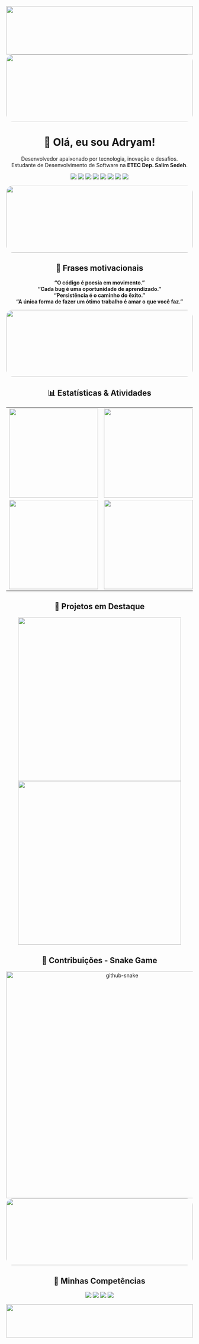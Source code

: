 <div align="center">

<img width="100%" height="130px" src="https://capsule-render.vercel.app/api?type=waving&color=0:87CEEB,100:4B0082&height=130&section=header&text=Adryam&fontSize=52&fontAlign=center&fontColor=fff" />

<img width="100%" height="180px" src="https://images.unsplash.com/photo-1465101046530-73398c7f28ca?auto=format&fit=crop&w=1400&q=80" style="object-fit:cover; border-radius: 18px;" />

<h1>👋 Olá, eu sou Adryam!</h1>
<p>Desenvolvedor apaixonado por tecnologia, inovação e desafios.<br>
Estudante de Desenvolvimento de Software na <b>ETEC Dep. Salim Sedeh</b>.</p>

<p align="center">
  <img src="https://img.shields.io/badge/React-Desenvolvimento%20Front--end-61DAFB?logo=react&logoColor=white" />
  <img src="https://img.shields.io/badge/TypeScript-Tipagem%20Forte-3178C6?logo=typescript&logoColor=white" />
  <img src="https://img.shields.io/badge/Node.js-Back--end-339933?logo=node.js&logoColor=white" />
  <img src="https://img.shields.io/badge/Expo-Mobile%20Apps-000?logo=expo&logoColor=white" />
  <img src="https://img.shields.io/badge/Intelig%C3%AAncia%20Artificial-Aprendizagem%20de%20M%C3%A1quina-4B0082?logo=brain&logoColor=white" />
  <img src="https://img.shields.io/badge/Tailwind-Styling-38B2AC?logo=tailwind-css&logoColor=white" />
  <img src="https://img.shields.io/badge/Git-Versionamento-F05032?logo=git&logoColor=white" />
  <img src="https://img.shields.io/badge/API-RESTful-0052CC?logo=api&logoColor=white" />
</p>

<img width="100%" height="180px" src="https://images.unsplash.com/photo-1461749280684-dccba630e2f6?auto=format&fit=crop&w=1400&q=80" style="object-fit:cover; border-radius: 18px;" />

<h2>💭 Frases motivacionais</h2>
<p>
  <b>“O código é poesia em movimento.”</b><br>
  <b>“Cada bug é uma oportunidade de aprendizado.”</b><br>
  <b>“Persistência é o caminho do êxito.”</b><br>
  <b>“A única forma de fazer um ótimo trabalho é amar o que você faz.”</b>
</p>

<img width="100%" height="180px" src="https://images.unsplash.com/photo-1519389950473-47ba0277781c?auto=format&fit=crop&w=1400&q=80" style="object-fit:cover; border-radius: 18px;" />

<h2>📊 Estatísticas & Atividades</h2>
<table align="center" width="100%">
  <tr>
    <td align="center" width="50%">
      <img src="https://github-readme-stats.vercel.app/api?username=AdryamCvZ&show_icons=true&theme=dark&bg_color=87CEEB,4B0082&title_color=fff&text_color=fff&icon_color=fff&hide_border=true" height="240px"/>
    </td>
    <td align="center" width="50%">
      <img src="https://github-readme-streak-stats.herokuapp.com/?user=AdryamCvZ&theme=dark&background=87CEEB-4B0082&fire=4B0082&currStreakLabel=fff&hide_border=true" height="240px"/>
    </td>
  </tr>
  <tr>
    <td align="center" width="50%">
      <img src="https://github-readme-activity-graph.cyclic.app/graph?username=AdryamCvZ&bg_color=87CEEB,4B0082&color=fff&line=4B0082&point=fff&hide_border=true" height="240px"/>
    </td>
    <td align="center" width="50%">
      <img src="https://github-profile-summary-cards.vercel.app/api/cards/profile-details?username=AdryamCvZ&theme=dark&background=87CEEB,4B0082&hide_border=true" height="240px"/>
    </td>
  </tr>
</table>

<h2>🚀 Projetos em Destaque</h2>
<div align="center" style="display: flex; flex-wrap: wrap; justify-content: center;">
  <a href="https://github.com/LuanGomes99/maonaroda">
    <img width="440px" src="https://github-readme-stats.vercel.app/api/pin/?username=LuanGomes99&repo=maonaroda&theme=dark&bg_color=87CEEB,4B0082&title_color=fff&text_color=fff&icon_color=fff&hide_border=true" />
  </a>
  <a href="https://github.com/AdryamCvZ/cancer-pele">
    <img width="440px" src="https://github-readme-stats.vercel.app/api/pin/?username=AdryamCvZ&repo=cancer-pele&theme=dark&bg_color=87CEEB,4B0082&title_color=fff&text_color=fff&icon_color=fff&hide_border=true" />
  </a>
</div>

<h2>🐍 Contribuições - Snake Game</h2>
<div align="center">
  <picture>
    <source media="(prefers-color-scheme: dark)" srcset="https://raw.githubusercontent.com/AdryamCvZ/AdryamCvZ/output/github-contribution-grid-snake-dark.svg" />
    <source media="(prefers-color-scheme: light)" srcset="https://raw.githubusercontent.com/AdryamCvZ/AdryamCvZ/output/github-contribution-grid-snake.svg" />
    <img width="610px" alt="github-snake" src="https://raw.githubusercontent.com/AdryamCvZ/AdryamCvZ/output/github-contribution-grid-snake.svg" />
  </picture>
</div>

<img width="100%" height="180px" src="https://images.unsplash.com/photo-1465101178521-c1a2b7c0e1b2?auto=format&fit=crop&w=1400&q=80" style="object-fit:cover; border-radius: 18px;" />

<h2>💼 Minhas Competências</h2>
<p align="center">
  <img src="https://img.shields.io/badge/Arquitetura%20de%20Sistemas-Planejamento%20e%20Design-4B0082?logo=azuredevops&logoColor=white" />
  <img src="https://img.shields.io/badge/Testes%20Automatizados-Qualidade-87CEEB?logo=jest&logoColor=white" />
  <img src="https://img.shields.io/badge/Documenta%C3%A7%C3%A3o-Clara%20e%20Completa-339933?logo=readme&logoColor=white" />
  <img src="https://img.shields.io/badge/Colabora%C3%A7%C3%A3o-Trabalho%20em%20Equipe-3DDC84?logo=teams&logoColor=white" />
</p>

<img width="100%" height="90px" src="https://capsule-render.vercel.app/api?type=waving&color=0:87CEEB,100:4B0082&height=90&section=footer" />

</div>
